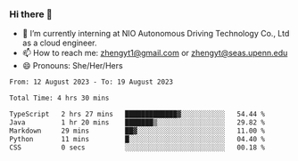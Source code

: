 ### Hi there 👋

<!--
**zhengyt1/zhengyt1** is a ✨ _special_ ✨ repository because its `README.md` (this file) appears on your GitHub profile.

Here are some ideas to get you started:

- 🔭 I’m currently working on ...
- 🌱 I’m currently learning ...
- 👯 I’m looking to collaborate on ...
- 🤔 I’m looking for help with ...
- 💬 Ask me about ...
- 📫 How to reach me: ...
- 😄 Pronouns: ...
- ⚡ Fun fact: ...
-->

- 🔭 I’m currently interning at NIO Autonomous Driving Technology Co., Ltd as a cloud engineer.
- 📫 How to reach me: zhengyt1@gmail.com or zhengyt@seas.upenn.edu
- 😄 Pronouns: She/Her/Hers



<!--START_SECTION:waka-->

```txt
From: 12 August 2023 - To: 19 August 2023

Total Time: 4 hrs 30 mins

TypeScript   2 hrs 27 mins   █████████████▓░░░░░░░░░░░   54.44 %
Java         1 hr 20 mins    ███████▒░░░░░░░░░░░░░░░░░   29.82 %
Markdown     29 mins         ██▓░░░░░░░░░░░░░░░░░░░░░░   11.00 %
Python       11 mins         █░░░░░░░░░░░░░░░░░░░░░░░░   04.40 %
CSS          0 secs          ░░░░░░░░░░░░░░░░░░░░░░░░░   00.18 %
```

<!--END_SECTION:waka-->
